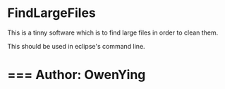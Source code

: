 # FindLargeFiles
This is a tinny software which is to find large files in order to clean them.

This should be used in eclipse's command line.


===
Author: OwenYing
===
